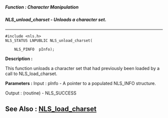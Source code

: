 ##### Function : Character Manipulation
##### NLS_unload_charset - Unloads a character set.
---
```
#include <nls.h>
NLS_STATUS LNPUBLIC NLS_unload_charset(

	NLS_PINFO  pInfo);
```
**Description :**

This function unloads a character set that had previously been loaded by a call 
to NLS_load_charset.

**Parameters :**
Input :
pInfo  -  A pointer to a populated NLS_INFO structure.

Output :
(routine)  -  NLS_SUCCESS



**See Also :**
[NLS_load_charset](/domino-c-api-docs/reference/Func/NLS_load_charset)
---
